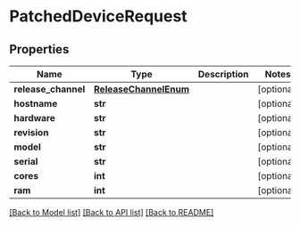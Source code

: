 # PatchedDeviceRequest


## Properties
Name | Type | Description | Notes
------------ | ------------- | ------------- | -------------
**release_channel** | [**ReleaseChannelEnum**](ReleaseChannelEnum.md) |  | [optional] 
**hostname** | **str** |  | [optional] 
**hardware** | **str** |  | [optional] 
**revision** | **str** |  | [optional] 
**model** | **str** |  | [optional] 
**serial** | **str** |  | [optional] 
**cores** | **int** |  | [optional] 
**ram** | **int** |  | [optional] 

[[Back to Model list]](../README.md#documentation-for-models) [[Back to API list]](../README.md#documentation-for-api-endpoints) [[Back to README]](../README.md)


